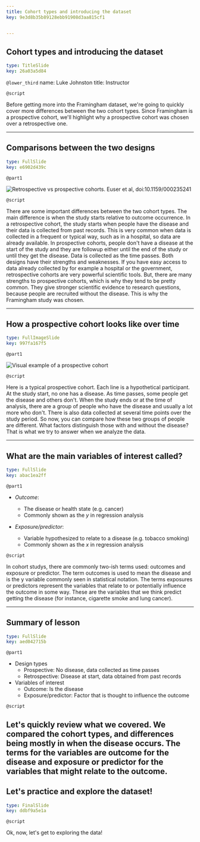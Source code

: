 ```yaml
---
title: Cohort types and introducing the dataset
key: 9e3d8b35b89128ebb91908d3aa815cf1


---
```

## Cohort types and introducing the dataset

```yaml
type: TitleSlide
key: 26a03a5d84
```

`@lower_third`
name: Luke Johnston
title: Instructor

`@script`

Before getting more into the Framingham dataset, we're going to quickly cover more differences between the two cohort types. Since Framingham is a prospective cohort, we'll highlight why a prospective cohort was chosen over a retrospective one.

---
## Comparisons between the two designs

```yaml
type: FullSlide
key: e6902d439c
```

`@part1`

![Retrospective vs prospective cohorts. Euser et al, doi:10.1159/000235241](http://s3.amazonaws.com/assets.datacamp.com/production/repositories/2079/datasets/a183894d11c7317da3f4831b9e6b75cb4929942d/pro-vs-retro.png)

`@script`

There are some important differences between the two cohort types. The main difference is when the study starts relative to outcome occurrence. In a retrospective cohort, the study starts when people have the disease and their data is collected from past records. This is very common when data is collected in a frequent or typical way, such as in a hospital, so data are already available. In prospective cohorts, people don't have a disease at the start of the study and they are followup either until the end of the study or until they get the disease. Data is collected as the time passes. Both designs have their strengths and weaknesses. If you have easy access to data already collected by for example a hospital or the government, retrospective cohorts are very powerful scientific tools. But, there are many strengths to prospective cohorts, which is why they tend to be pretty common. They give stronger scientific evidence to research questions, because people are recruited without the disease. This is why the Framingham study was chosen.

---
## How a prospective cohort looks like over time

```yaml
type: FullImageSlide
key: 997fa167f5
```

`@part1`

![Visual example of a prospective cohort](http://s3.amazonaws.com/assets.datacamp.com/production/repositories/2079/datasets/5008b35c45932322dbbdc87458ff4456ecaafedc/plot-prospective-outcome.png)

`@script`

Here is a typical prospective cohort. Each line is a hypothetical participant. At the study start, no one has a disease. As time passes, some people get the disease and others don't. When the study ends or at the time of analysis, there are a group of people who have the disease and usually a lot more who don't. There is also data collected at several time points over the study period. So now, you can compare how these two groups of people are different. What factors distinguish those with and without the disease? That is what we try to answer when we analyze the data.

---
## What are the main variables of interest called?

```yaml
type: FullSlide
key: abac1ea2ff
```

`@part1`

- *Outcome*: 
    - The disease or health state (e.g. cancer)
    - Commonly shown as the $y$ in regression analysis

- *Exposure/predictor*: 
    - Variable hypothesized to relate to a disease (e.g. tobacco smoking)
    - Commonly shown as the $x$ in regression analysis

`@script`

In cohort studys, there are commonly two-ish terms used: outcomes and exposure or predictor. The term outcomes is used to mean the disease and is the y variable commonly seen in statistical notation. The terms exposures or predictors represent the variables that relate to or potentially influence the outcome in some way. These are the variables that we think predict getting the disease (for instance, cigarette smoke and lung cancer).


---
## Summary of lesson

```yaml
type: FullSlide
key: aed042715b
```

`@part1`

- Design types
    - Prospective: No disease, data collected as time passes
    - Retrospective: Disease at start, data obtained from past records
- Variables of interest
    - Outcome: Is the disease 
    - Exposure/predictor: Factor that is thought to influence the outcome

`@script`

Let's quickly review what we covered. We compared the cohort types, and differences being mostly in when the disease occurs. The terms for the variables are outcome for the disease and exposure or predictor for the variables that might relate to the outcome.
---
## Let's practice and explore the dataset!

```yaml
type: FinalSlide
key: ddbf9a5e1a
```

`@script`

Ok, now, let's get to exploring the data!

